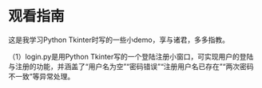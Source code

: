 # 观看指南
这是我学习Python Tkinter时写的一些小demo，享与诸君，多多指教。

（1）login.py是用Python Tkinter写的一个登陆注册小窗口，可实现用户的登陆与注册的功能，并涵盖了“用户名为空”“密码错误”“注册用户名已存在”“两次密码不一致”等异常处理。
